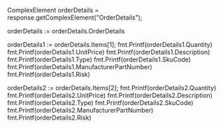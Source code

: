 ComplexElement orderDetails = response.getComplexElement("OrderDetails");


orderDetails := orderDetails.OrderDetails

orderDetails1 := orderDetails.Items[1];
fmt.Printf(orderDetails1.Quantity)
fmt.Printf(orderDetails1.UnitPrice)
fmt.Printf(orderDetails1.Description)
fmt.Printf(orderDetails1.Type)
fmt.Printf(orderDetails1.SkuCode)
fmt.Printf(orderDetails1.ManufacturerPartNumber)
fmt.Printf(orderDetails1.Risk)


orderDetails2 := orderDetails.Items[2];
fmt.Printf(orderDetails2.Quantity)
fmt.Printf(orderDetails2.UnitPrice)
fmt.Printf(orderDetails2.Description)
fmt.Printf(orderDetails2.Type)
fmt.Printf(orderDetails2.SkuCode)
fmt.Printf(orderDetails2.ManufacturerPartNumber)
fmt.Printf(orderDetails2.Risk)


